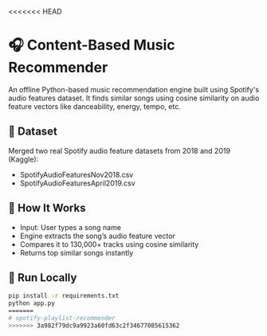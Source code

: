 <<<<<<< HEAD
# 🎧 Content-Based Music Recommender

An offline Python-based music recommendation engine built using Spotify's audio features dataset. It finds similar songs using cosine similarity on audio feature vectors like danceability, energy, tempo, etc.

## 📁 Dataset
Merged two real Spotify audio feature datasets from 2018 and 2019 (Kaggle):
- SpotifyAudioFeaturesNov2018.csv
- SpotifyAudioFeaturesApril2019.csv

## 🧠 How It Works
- Input: User types a song name
- Engine extracts the song’s audio feature vector
- Compares it to 130,000+ tracks using cosine similarity
- Returns top similar songs instantly

## 🚀 Run Locally

```bash
pip install -r requirements.txt
python app.py
=======
# spotify-playlist-recommender
>>>>>>> 3a982f79dc9a9923a60fd63c2f34677085615362
